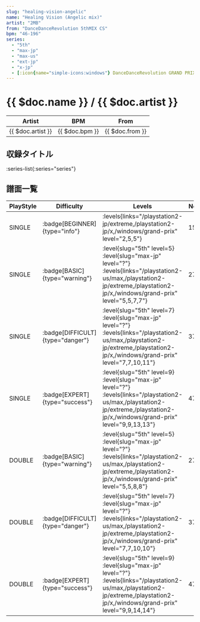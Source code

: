 ```yaml
---
slug: "healing-vision-angelic"
name: "Healing Vision (Angelic mix)"
artist: "2MB"
from: "DanceDanceRevolution 5thMIX CS"
bpm: "46-196"
series:
  - "5th"
  - "max-jp"
  - "max-us"
  - "ext-jp"
  - "x-jp"
  - [:icon{name="simple-icons:windows"} DanceDanceRevolution GRAND PRIX](/windows/grand-prix)
---
```


# {{ $doc.name }} / {{ $doc.artist }}

|Artist|BPM|From|
|------|---|----|
|{{ $doc.artist }}|{{ $doc.bpm }}|{{ $doc.from }}|

## 収録タイトル

:series-list{:series="series"}

## 譜面一覧

|PlayStyle|Difficulty|Levels|Notes|Movie|
|---------|----------|------|-----|-----|
|SINGLE| :badge[BEGINNER]{type="info"}| :levels{links="/playstation2-jp/extreme,/playstation2-jp/x,/windows/grand-prix" level="2,5,5"}|153/0||
|SINGLE| :badge[BASIC]{type="warning"}|<div class="field is-grouped is-grouped-multiline"> :level{slug="5th" level=5} :level{slug="max-jp" level="?"} :levels{links="/playstation2-us/max,/playstation2-jp/extreme,/playstation2-jp/x,/windows/grand-prix" level="5,5,7,7"}</div>|273/0||
|SINGLE| :badge[DIFFICULT]{type="danger"}|<div class="field is-grouped is-grouped-multiline"> :level{slug="5th" level=7} :level{slug="max-jp" level="?"} :levels{links="/playstation2-us/max,/playstation2-jp/extreme,/playstation2-jp/x,/windows/grand-prix" level="7,7,10,11"}</div>|377/0||
|SINGLE| :badge[EXPERT]{type="success"}|<div class="field is-grouped is-grouped-multiline"> :level{slug="5th" level=9} :level{slug="max-jp" level="?"} :levels{links="/playstation2-us/max,/playstation2-jp/extreme,/playstation2-jp/x,/windows/grand-prix" level="9,9,13,13"}</div>|479/0||
|DOUBLE| :badge[BASIC]{type="warning"}|<div class="field is-grouped is-grouped-multiline"> :level{slug="5th" level=5} :level{slug="max-jp" level="?"} :levels{links="/playstation2-us/max,/playstation2-jp/extreme,/playstation2-jp/x,/windows/grand-prix" level="5,5,8,8"}</div>|272/0||
|DOUBLE| :badge[DIFFICULT]{type="danger"}|<div class="field is-grouped is-grouped-multiline"> :level{slug="5th" level=7} :level{slug="max-jp" level="?"} :levels{links="/playstation2-us/max,/playstation2-jp/extreme,/playstation2-jp/x,/windows/grand-prix" level="7,7,10,10"}</div>|377/0||
|DOUBLE| :badge[EXPERT]{type="success"}|<div class="field is-grouped is-grouped-multiline"> :level{slug="5th" level=9} :level{slug="max-jp" level="?"} :levels{links="/playstation2-us/max,/playstation2-jp/extreme,/playstation2-jp/x,/windows/grand-prix" level="9,9,14,14"}</div>|471/0||
